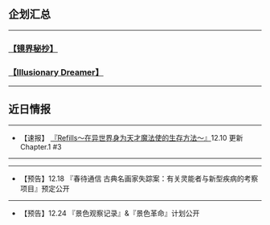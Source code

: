 ## **<font face="微软雅黑">企划汇总</font>**

---

### **[【镜界秘抄】](https://luciasnote.space/_posts/2020-12-24-%E9%95%9C%E5%AF%86/)**
### **[【Illusionary Dreamer】](https://luciasnote.space/_posts/2021-01-21-Illusionary-Dreamer/)**

---

## **<font face="微软雅黑">近日情报</font>**

---

- 【速报】 [『Refills～在异世界身为天才魔法使的生存方法～』](https://luciasnote.space/_posts/2020-11-14-Refills%E6%B1%87%E6%80%BB%E9%A1%B5/)12.10 更新Chapter.1 #3

---
---

- 【预告】12.18 『春待通信 古典名画家失踪案：有关灵能者与新型疾病的考察项目』预定公开

---

- 【预告】12.24 『景色观察记录』&『景色革命』计划公开
